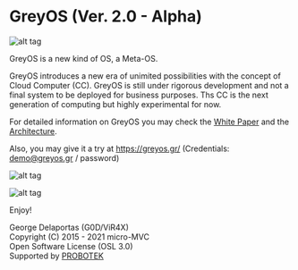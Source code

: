 # GreyOS (Ver. 2.0 - Alpha)

![alt tag](https://raw.githubusercontent.com/g0d/GreyOS/master/Misc/GreyOS%20-%20Logo.png)

GreyOS is a new kind of OS, a Meta-OS.

GreyOS introduces a new era of unimited possibilities with the concept of Cloud Computer (CC). GreyOS is still under rigorous development 
and not a final system to be deployed for business purposes. Ths CC is the next generation of computing but highly experimental for now.

For detailed information on GreyOS you may check the [White Paper](https://github.com/g0d/GreyOS/blob/master/Tech%20Doc/GreyOS%20-%20Era%20of%20the%20Cloud%20Computer%20(White%20Paper).pdf) and the [Architecture](https://github.com/g0d/GreyOS/blob/master/Misc/GreyOS%20-%20Architecture.png).

Also, you may give it a try at https://greyos.gr/ (Credentials: demo@greyos.gr / password)

![alt tag](https://raw.githubusercontent.com/g0d/GreyOS/master/Misc/GreyOS%20-%20Login%20(Alpha%202.0).png)

![alt tag](https://raw.githubusercontent.com/g0d/GreyOS/master/Misc/GreyOS%20-%20Desktop%20(Alpha%202.0).png)  





Enjoy!

George Delaportas (G0D/ViR4X)  
Copyright (C) 2015 - 2021 micro-MVC  
Open Software License (OSL 3.0)  
Supported by [PROBOTEK](https://probotek.eu/)
